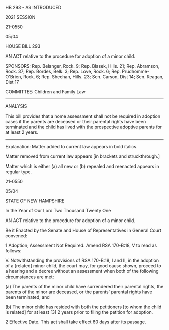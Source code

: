  HB 293 - AS INTRODUCED

 

 

2021 SESSION

 21-0550

 05/04

 

HOUSE BILL 293

 

AN ACT relative to the procedure for adoption of a minor child.

 

SPONSORS: Rep. Belanger, Rock. 9; Rep. Blasek, Hills. 21; Rep. Abramson, Rock. 37; Rep. Bordes, Belk. 3; Rep. Love, Rock. 6; Rep. Prudhomme-O'Brien, Rock. 6; Rep. Sheehan, Hills. 23; Sen. Carson, Dist 14; Sen. Reagan, Dist 17

 

COMMITTEE: Children and Family Law

 

-----------------------------------------------------------------

 

ANALYSIS

 

 This bill provides that a home assessment shall not be required in adoption cases if the parents are deceased or their parental rights have been terminated and the child has lived with the prospective adoptive parents for at least 2 years.

 

- - - - - - - - - - - - - - - - - - - - - - - - - - - - - - - - - - - - - - - - - - - - - - - - - - - - - - - - - - - - - - - - - - - - - - - - - - - 

 

Explanation: Matter added to current law appears in bold italics.

 Matter removed from current law appears [in brackets and struckthrough.]

 Matter which is either (a) all new or (b) repealed and reenacted appears in regular type.

 21-0550

 05/04

 

STATE OF NEW HAMPSHIRE

 

In the Year of Our Lord Two Thousand Twenty One

 

AN ACT relative to the procedure for adoption of a minor child.

 

Be it Enacted by the Senate and House of Representatives in General Court convened:

 

 1 Adoption; Assessment Not Required. Amend RSA 170-B:18, V to read as follows: 

 V. Notwithstanding the provisions of RSA 170-B:18, I and II, in the adoption of a [related] minor child, the court may, for good cause shown, proceed to a hearing and a decree without an assessment when both of the following circumstances are met: 

 (a) The parents of the minor child have surrendered their parental rights, the parents of the minor are deceased, or the parents' parental rights have been terminated; and 

 (b) The minor child has resided with both the petitioners [to whom the child is related] for at least [3] 2 years prior to filing the petition for adoption. 

 2 Effective Date. This act shall take effect 60 days after its passage.

